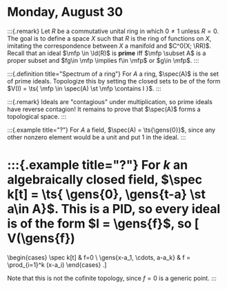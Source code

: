 # Monday, August 30

:::{.remark}
Let $R$ be a commutative unital ring in which $0\neq 1$ unless $R=0$.
The goal is to define a space $X$ such that $R$ is the ring of functions on $X$, imitating the correspondence between $X$ a manifold and $C^0(X; \RR)$.
Recall that an ideal $\mfp \in \Id(R)$ is **prime** iff $\mfp \subset A$ is a proper subset and $fg\in \mfp \implies f\in \mfp$ or $g\in \mfp$.
:::

:::{.definition title="Spectrum of a ring"}
For $A$ a ring, $\spec(A)$ is the set of prime ideals.
Topologize this by setting the closed sets to be of the form $V(I) = \ts{ \mfp \in \spec(A) \st \mfp \contains I }$.
:::

:::{.remark}
Ideals are "contagious" under multiplication, so prime ideals have reverse contagion!
It remains to prove that $\spec(A)$ forms a topological space.
:::

:::{.example title="?"}
For $A$ a field, $\spec(A) = \ts{\gens{0}}$, since any other nonzero element would be a unit and put 1 in the ideal.
:::

:::{.example title="?"}
For $k$ an algebraically closed field, $\spec k[t] = \ts{ \gens{0}, \gens{t-a} \st a\in A}$.
This is a PID, so every ideal is of the form $I = \gens{f}$, so
\[
V(\gens{f})
= 
\begin{cases}
\spec k[t] & f=0 
\\
\gens{x-a_1, \cdots, a-a_k} & f = \prod_{i=1}^k (x-a_i)
\end{cases}
.\]

Note that this is not the cofinite topology, since $f=0$ is a generic point.
:::

